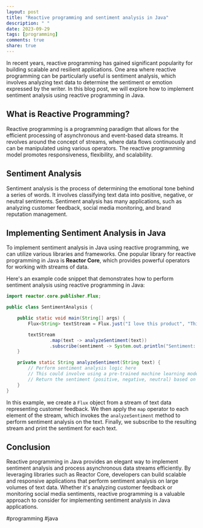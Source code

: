 ```yaml
---
layout: post
title: "Reactive programming and sentiment analysis in Java"
description: " "
date: 2023-09-29
tags: [programming]
comments: true
share: true
---
```


In recent years, reactive programming has gained significant popularity for building scalable and resilient applications. One area where reactive programming can be particularly useful is sentiment analysis, which involves analyzing text data to determine the sentiment or emotion expressed by the writer. In this blog post, we will explore how to implement sentiment analysis using reactive programming in Java.

## What is Reactive Programming?

Reactive programming is a programming paradigm that allows for the efficient processing of asynchronous and event-based data streams. It revolves around the concept of streams, where data flows continuously and can be manipulated using various operators. The reactive programming model promotes responsiveness, flexibility, and scalability.

## Sentiment Analysis

Sentiment analysis is the process of determining the emotional tone behind a series of words. It involves classifying text data into positive, negative, or neutral sentiments. Sentiment analysis has many applications, such as analyzing customer feedback, social media monitoring, and brand reputation management.

## Implementing Sentiment Analysis in Java

To implement sentiment analysis in Java using reactive programming, we can utilize various libraries and frameworks. One popular library for reactive programming in Java is **Reactor Core**, which provides powerful operators for working with streams of data.

Here's an example code snippet that demonstrates how to perform sentiment analysis using reactive programming in Java:

```java
import reactor.core.publisher.Flux;

public class SentimentAnalysis {

    public static void main(String[] args) {
        Flux<String> textStream = Flux.just("I love this product", "This is terrible", "It's okay");

        textStream
                .map(text -> analyzeSentiment(text))
                .subscribe(sentiment -> System.out.println("Sentiment: " + sentiment));
    }

    private static String analyzeSentiment(String text) {
        // Perform sentiment analysis logic here
        // This could involve using a pre-trained machine learning model or a sentiment analysis API
        // Return the sentiment (positive, negative, neutral) based on the analysis
    }
}
```

In this example, we create a `Flux` object from a stream of text data representing customer feedback. We then apply the `map` operator to each element of the stream, which invokes the `analyzeSentiment` method to perform sentiment analysis on the text. Finally, we subscribe to the resulting stream and print the sentiment for each text.

## Conclusion

Reactive programming in Java provides an elegant way to implement sentiment analysis and process asynchronous data streams efficiently. By leveraging libraries such as Reactor Core, developers can build scalable and responsive applications that perform sentiment analysis on large volumes of text data. Whether it's analyzing customer feedback or monitoring social media sentiments, reactive programming is a valuable approach to consider for implementing sentiment analysis in Java applications.

#programming #java